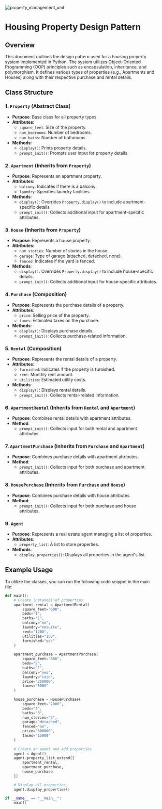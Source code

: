
![property_management_uml](https://github.com/user-attachments/assets/3f59fed4-1c54-4e32-8b52-3a88d042405d)
# Housing Property Design Pattern

## Overview

This document outlines the design pattern used for a housing property system implemented in Python. The system utilizes Object-Oriented Programming (OOP) principles such as encapsulation, inheritance, and polymorphism. It defines various types of properties (e.g., Apartments and Houses) along with their respective purchase and rental details.

## Class Structure

### 1. `Property` (Abstract Class)

- **Purpose**: Base class for all property types.
- **Attributes**:
  - `square_feet`: Size of the property.
  - `num_bedrooms`: Number of bedrooms.
  - `num_baths`: Number of bathrooms.
- **Methods**:
  - `display()`: Prints property details.
  - `prompt_init()`: Prompts user input for property details.

### 2. `Apartment` (Inherits from `Property`)

- **Purpose**: Represents an apartment property.
- **Attributes**:
  - `balcony`: Indicates if there is a balcony.
  - `laundry`: Specifies laundry facilities.
- **Methods**:
  - `display()`: Overrides `Property.display()` to include apartment-specific details.
  - `prompt_init()`: Collects additional input for apartment-specific attributes.

### 3. `House` (Inherits from `Property`)

- **Purpose**: Represents a house property.
- **Attributes**:
  - `num_stories`: Number of stories in the house.
  - `garage`: Type of garage (attached, detached, none).
  - `fenced`: Indicates if the yard is fenced.
- **Methods**:
  - `display()`: Overrides `Property.display()` to include house-specific details.
  - `prompt_init()`: Collects additional input for house-specific attributes.

### 4. `Purchase` (Composition)

- **Purpose**: Represents the purchase details of a property.
- **Attributes**:
  - `price`: Selling price of the property.
  - `taxes`: Estimated taxes on the purchase.
- **Methods**:
  - `display()`: Displays purchase details.
  - `prompt_init()`: Collects purchase-related information.

### 5. `Rental` (Composition)

- **Purpose**: Represents the rental details of a property.
- **Attributes**:
  - `furnished`: Indicates if the property is furnished.
  - `rent`: Monthly rent amount.
  - `utilities`: Estimated utility costs.
- **Methods**:
  - `display()`: Displays rental details.
  - `prompt_init()`: Collects rental-related information.

### 6. `ApartmentRental` (Inherits from `Rental` and `Apartment`)

- **Purpose**: Combines rental details with apartment attributes.
- **Method**:
  - `prompt_init()`: Collects input for both rental and apartment attributes.

### 7. `ApartmentPurchase` (Inherits from `Purchase` and `Apartment`)

- **Purpose**: Combines purchase details with apartment attributes.
- **Method**:
  - `prompt_init()`: Collects input for both purchase and apartment attributes.

### 8. `HousePurchase` (Inherits from `Purchase` and `House`)

- **Purpose**: Combines purchase details with house attributes.
- **Method**:
  - `prompt_init()`: Collects input for both purchase and house attributes.

### 9. `Agent`

- **Purpose**: Represents a real estate agent managing a list of properties.
- **Attributes**:
  - `property_list`: A list to store properties.
- **Methods**:
  - `display_properties()`: Displays all properties in the agent's list.

## Example Usage

To utilize the classes, you can run the following code snippet in the main file:

```python
def main():
    # Create instances of properties
    apartment_rental = ApartmentRental(
        square_feet="600",
        beds="1",
        baths="1",
        balcony="no",
        laundry="ensuite",
        rent="1200",
        utilities="150",
        furnished="yes"
    )
    
    apartment_purchase = ApartmentPurchase(
        square_feet="800",
        beds="2",
        baths="1",
        balcony="yes",
        laundry="coin",
        price="250000",
        taxes="5000"
    )
    
    house_purchase = HousePurchase(
        square_feet="2000",
        beds="4",
        baths="3",
        num_stories="2",
        garage="detached",
        fenced="no",
        price="500000",
        taxes="15000"
    )
    
    # Create an agent and add properties
    agent = Agent()
    agent.property_list.extend([
        apartment_rental,
        apartment_purchase,
        house_purchase
    ])

    # Display all properties
    agent.display_properties()

if __name__ == "__main__":
    main()
